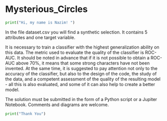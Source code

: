 # Mysterious_Circles

```python
print("Hi, my name is Nazim! ")
```
In the file dataset.csv you will find a synthetic selection. It contains 5 attributes and one target variable.

It is necessary to train a classifier with the highest generalization ability on this data. The metric used to evaluate the quality of the classifier is ROC-AUC. It should be noted in advance that if it is not possible to obtain a ROC-AUC above 70%, it means that some strong characters have not been invented. At the same time, it is suggested to pay attention not only to the accuracy of the classifier, but also to the design of the code, the study of the data, and a competent assessment of the quality of the resulting model - all this is also evaluated, and some of it can also help to create a better model.

The solution must be submitted in the form of a Python script or a Jupiter Notebook. Comments and diagrams are welcome.

```python
print("Thank You")
```
